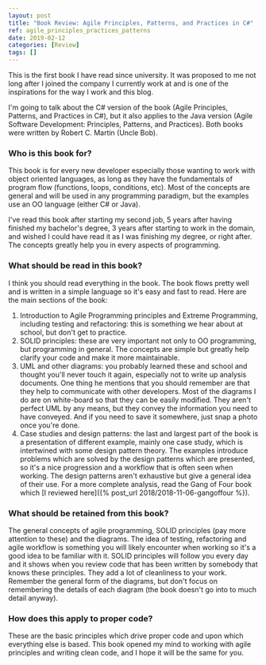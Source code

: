 ```yaml
---
layout: post
title: "Book Review: Agile Principles, Patterns, and Practices in C#"
ref: agile_principles_practices_patterns
date: 2019-02-12
categories: [Review]
tags: []
---
```

This is the first book I have read since university. It was proposed to me not long after I joined the company I currently work at and is one of the inspirations for the way I work and this blog.

I'm going to talk about the C# version of the book (Agile Principles, Patterns, and Practices in C#), but it also applies to the Java version (Agile Software Development: Principles, Patterns, and Practices). Both books were written by Robert C. Martin (Uncle Bob).

### Who is this book for?
This book is for every new developer especially those wanting to work with object oriented languages, as long as they have the fundamentals of program flow (functions, loops, conditions, etc). Most of the concepts are general and will be used in any programming paradigm, but the examples use an OO language (either C# or Java). 

I've read this book after starting my second job, 5 years after having finished my bachelor's degree, 3 years after starting to work in the domain, and wished I could have read it as I was finishing my degree, or right after. The concepts greatly help you in every aspects of programming.

### What should be read in this book?
I think you should read everything in the book. The book flows pretty well and is written in a simple language so it's easy and fast to read. Here are the main sections of the book:
1. Introduction to Agile Programming principles and Extreme Programming, including testing and refactoring: this is something we hear about at school, but don't get to practice.
2. SOLID principles: these are very important not only to OO programming, but programming in general. The concepts are simple but greatly help clarify your code and make it more maintainable.
3. UML and other diagrams: you probably learned these and school and thought you'll never touch it again, especially not to write up analysis documents. One thing he mentions that you should remember are that they help to communicate with other developers. Most of the diagrams I do are on white-board so that they can be easily modified. They aren't perfect UML by any means, but they convey the information you need to have conveyed. And if you need to save it somewhere, just snap a photo once you're done.
4. Case studies and design patterns: the last and largest part of the book is a presentation of different example, mainly one case study, which is intertwined with some design pattern theory. The examples introduce problems which are solved by the design patterns which are presented, so it's a nice progression and a workflow that is often seen when working. The design patterns aren't exhaustive but give a general idea of their use. For a more complete analysis, read the Gang of Four book which [I reviewed here]({% post_url 2018/2018-11-06-gangoffour %}).

### What should be retained from this book?
The general concepts of agile programming, SOLID principles (pay more attention to these) and the diagrams.
The idea of testing, refactoring and agile workflow is something you will likely encounter when working so it's a good idea to be familiar with it. 
SOLID principles will follow you every day and it shows when you review code that has been written by somebody that knows these principles. They add a lot of cleanliness to your work.
Remember the general form of the diagrams, but don't focus on remembering the details of each diagram (the book doesn't go into to much detail anyway). 

### How does this apply to proper code?
These are the basic principles which drive proper code and upon which everything else is based. This book opened my mind to working with agile principles and writing clean code, and I hope it will be the same for you.

